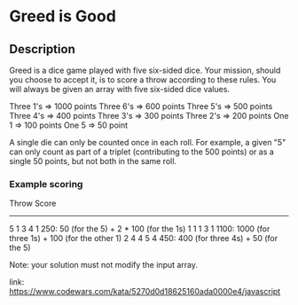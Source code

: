 # Greed is Good

## Description

Greed is a dice game played with five six-sided dice. Your mission, should you choose to accept it, is to score a throw according to these rules. You will always be given an array with five six-sided dice values.

Three 1's => 1000 points
Three 6's => 600 points
Three 5's => 500 points
Three 4's => 400 points
Three 3's => 300 points
Three 2's => 200 points
One 1 => 100 points
One 5 => 50 point

A single die can only be counted once in each roll. For example, a given "5" can only count as part of a triplet (contributing to the 500 points) or as a single 50 points, but not both in the same roll.

### Example scoring

Throw Score

---

5 1 3 4 1 250: 50 (for the 5) + 2 \* 100 (for the 1s)
1 1 1 3 1 1100: 1000 (for three 1s) + 100 (for the other 1)
2 4 4 5 4 450: 400 (for three 4s) + 50 (for the 5)

Note: your solution must not modify the input array.

link: https://www.codewars.com/kata/5270d0d18625160ada0000e4/javascript
